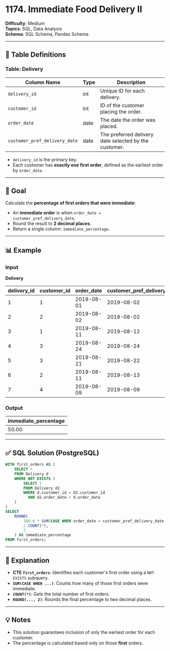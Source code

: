 # 1174. Immediate Food Delivery II

**Difficulty**: Medium  
**Topics**: SQL, Data Analysis  
**Schema**: SQL Schema, Pandas Schema  

---

## 📘 Table Definitions

### Table: Delivery

| Column Name                 | Type | Description                                                   |
|----------------------------|------|---------------------------------------------------------------|
| `delivery_id`              | int  | Unique ID for each delivery.                                  |
| `customer_id`              | int  | ID of the customer placing the order.                         |
| `order_date`               | date | The date the order was placed.                                |
| `customer_pref_delivery_date` | date | The preferred delivery date selected by the customer.        |

- `delivery_id` is the primary key.
- Each customer has **exactly one first order**, defined as the earliest order by `order_date`.

---

## 🎯 Goal

Calculate the **percentage of first orders that were immediate**:

- An **immediate order** is when `order_date = customer_pref_delivery_date`.
- Round the result to **2 decimal places**.
- Return a single column: `immediate_percentage`.

---

## 📊 Example

### Input

**Delivery**

| delivery_id | customer_id | order_date | customer_pref_delivery_date |
|-------------|-------------|------------|-----------------------------|
| 1           | 1           | 2019-08-01 | 2019-08-02                  |
| 2           | 2           | 2019-08-02 | 2019-08-02                  |
| 3           | 1           | 2019-08-11 | 2019-08-12                  |
| 4           | 3           | 2019-08-24 | 2019-08-24                  |
| 5           | 3           | 2019-08-21 | 2019-08-22                  |
| 6           | 2           | 2019-08-11 | 2019-08-13                  |
| 7           | 4           | 2019-08-09 | 2019-08-09                  |

### Output

| immediate_percentage |
|----------------------|
| 50.00                |

---

## ✅ SQL Solution (PostgreSQL)

```sql
WITH first_orders AS (
    SELECT *
    FROM Delivery d
    WHERE NOT EXISTS (
        SELECT 1
        FROM Delivery d2
        WHERE d.customer_id = d2.customer_id
          AND d2.order_date < d.order_date
    )
)
SELECT 
    ROUND(
        100.0 * SUM(CASE WHEN order_date = customer_pref_delivery_date THEN 1 ELSE 0 END) 
        / COUNT(*), 
        2
    ) AS immediate_percentage
FROM first_orders;
```

---

## 🧠 Explanation

- **CTE `first_orders`**: Identifies each customer's first order using a `NOT EXISTS` subquery.
- **`SUM(CASE WHEN ...)`**: Counts how many of those first orders were immediate.
- **`COUNT(*)`**: Gets the total number of first orders.
- **`ROUND(..., 2)`**: Rounds the final percentage to two decimal places.

---

## 💡 Notes

- This solution guarantees inclusion of only the earliest order for each customer.
- The percentage is calculated based only on those **first** orders.
